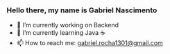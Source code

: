 ### Hello there, my name is Gabriel Nascimento

- 🔭 I’m currently working on Backend
- 🌱 I’m currently learning Java ☕
- 📫 How to reach me: gabriel.rocha1301@gmail.com
